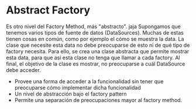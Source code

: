 # Abstract Factory

Es otro nivel del Factory Method, más "abstracto". jaja
Supongamos que tenemos varios tipos de fuente de datos (DataSources).
Muchas de estas tienen cosas en común, como por ejemplo el cómo se muestra la data.
La clase que necesite esta data no debe preocuparse de esto ni de qué tipo de factory necesita. Para ello, se crea una clase abstracta que permite mostrar esta data, para que así esta clase no tenga que llamar a cada factory.
Al final, el objetivo de la clase es mostrar, no preocuparse a cuál DataSource debe acceder.

- Provee una forma de acceder a la funcionalidad sin tener que preocuparse cómo implementar dicha funcionalidad
- Un nivel de abstracción bajo el factory pattern
- Permite una separación de preocupaciones mayor al factory method.
